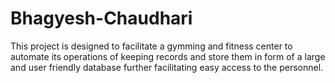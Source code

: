 # Bhagyesh-Chaudhari
This project is designed to facilitate a gymming and fitness center to automate its operations of keeping records and store them in form of a large and user friendly database further facilitating easy access to the personnel.
